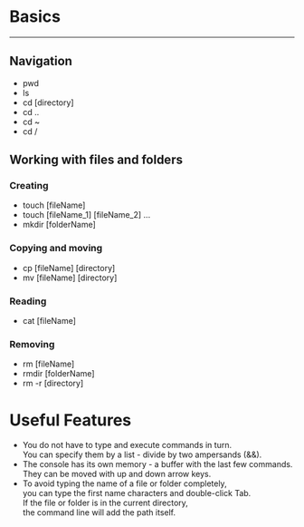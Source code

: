 # Basics
---

## Navigation
- pwd
- ls
- cd [directory]
- cd ..
- cd ~
- cd /

## Working with files and folders

### Creating
- touch [fileName]
- touch [fileName_1] [fileName_2] ...
- mkdir [folderName]

### Copying and moving
- cp [fileName] [directory]
- mv [fileName] [directory]

### Reading
- cat [fileName]

### Removing
- rm [fileName]
- rmdir [folderName]
- rm -r [directory]

# Useful Features
* You do not have to type and execute commands in turn.<br>You can specify them by a list - divide by two ampersands (&&).
* The console has its own memory - a buffer with the last few commands.<br>They can be moved with up and down arrow keys.
* To avoid typing the name of a file or folder completely,<br>you can type the first name characters and double-click Tab.<br>If the file or folder is in the current directory,<br>the command line will add the path itself.